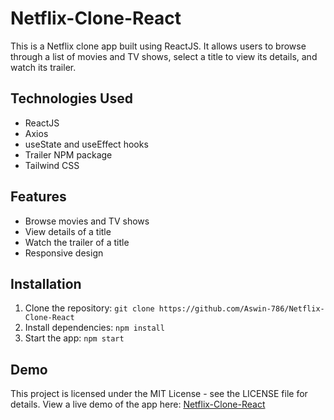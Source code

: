 # Netflix-Clone-React

This is a Netflix clone app built using ReactJS. It allows users to browse through a list of movies and TV shows, select a title to view its details, and watch its trailer.

## Technologies Used

- ReactJS
- Axios
- useState and useEffect hooks
- Trailer NPM package
- Tailwind CSS

## Features

- Browse movies and TV shows
- View details of a title
- Watch the trailer of a title
- Responsive design

## Installation

1. Clone the repository: `git clone https://github.com/Aswin-786/Netflix-Clone-React`
2. Install dependencies: `npm install`
3. Start the app: `npm start`

## Demo

This project is licensed under the MIT License - see the LICENSE file for details. View a live demo of the app here: [Netflix-Clone-React](https://aswin-786.github.io/Netflix-Clone-React/)
